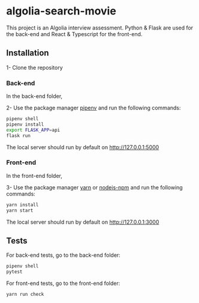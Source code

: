 # algolia-search-movie

This project is an Algolia interview assessment.
Python & Flask are used for the back-end and React & Typescript for the front-end.

## Installation

1- Clone the repository

### Back-end

In the back-end folder,

2- Use the package manager [pipenv](https://pipenv-es.readthedocs.io/es/stable/) and run the following commands:

```bash
pipenv shell
pipenv install
export FLASK_APP=api
flask run
```

The local server should run by default on http://127.0.0.1:5000

### Front-end

In the front-end folder,

3- Use the package manager [yarn](https://yarnpkg.com/) or [nodejs-npm](https://docs.npmjs.com/downloading-and-installing-node-js-and-npm) and run the following commands:

```bash
yarn install
yarn start
```

The local server should run by default on http://127.0.0.1:3000

## Tests

For back-end tests, go to the back-end folder:

```bash
pipenv shell
pytest
```

For front-end tests, go to the front-end folder:

```bash
yarn run check
```
